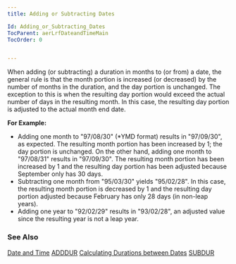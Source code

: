 ```yaml
---
title: Adding or Subtracting Dates

Id: Adding_or_Subtracting_Dates
TocParent: aerLrfDateandTimeMain
TocOrder: 0


---
```


When adding (or subtracting) a duration in months to (or from) a date, the general rule is that the month portion is increased (or decreased) by the number of months in the duration, and the day portion is unchanged. The exception to this is when the resulting day portion would exceed the actual number of days in the resulting month. In this case, the resulting day portion is adjusted to the actual month end date. 

**For Example:** 

- Adding one month to "97/08/30" (*YMD format) results in "97/09/30", as expected. The resulting month portion has been increased by 1; the day portion is unchanged. On the other hand, adding one month to "97/08/31" results in "97/09/30". The resulting month portion has been increased by 1 and the resulting day portion has been adjusted because September only has 30 days.
- Subtracting one month from "95/03/30" yields "95/02/28". In this case, the resulting month portion is decreased by 1 and the resulting day portion adjusted because February has only 28 days (in non-leap years).
- Adding one year to "92/02/29" results in "93/02/28", an adjusted value since the resulting year is not a leap year.

### See Also
[Date and Time](aerLrfDateandTimeMain.html)
[ADDDUR](ADDHANDLER.html)
[Calculating Durations between Dates](Calculating_Durations_between_Dates.html)
[SUBDUR](SUBDUR.html) 
